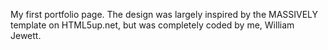 My first portfolio page. The design was largely inspired by the MASSIVELY template on HTML5up.net, but was completely coded by me, William Jewett.